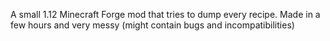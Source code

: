 A small 1.12 Minecraft Forge mod that tries to dump every recipe. Made in a few hours and very messy (might contain bugs and incompatibilities) 
